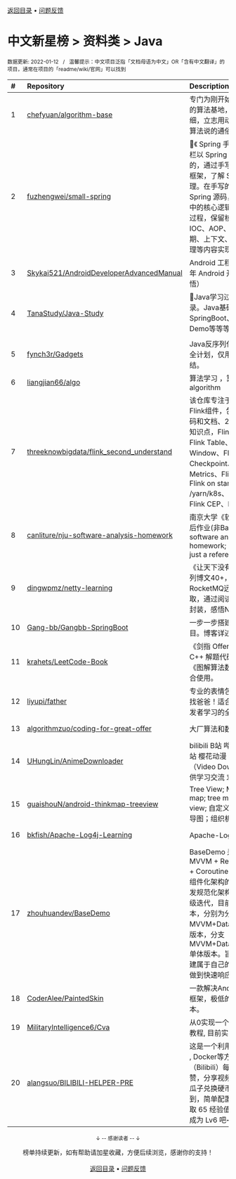 <a href="https://gitee.com/GrowingGit/GitHub-Chinese-Top-Charts#github中文排行榜">返回目录</a> • <a href="/content/docs/feedback.md">问题反馈</a>

# 中文新星榜 > 资料类 > Java
<sub>数据更新: 2022-01-12&nbsp;&nbsp;&nbsp;/&nbsp;&nbsp;&nbsp;温馨提示：中文项目泛指「文档母语为中文」OR「含有中文翻译」的项目，通常在项目的「readme/wiki/官网」可以找到</sub>

|#|Repository|Description|Stars|Updated|Created|
|:-|:-|:-|:-|:-|:-|
|1|[chefyuan/algorithm-base](https://github.com/chefyuan/algorithm-base)|专门为刚开始刷题的同学准备的算法基地，没有最细只有更细，立志用动画将晦涩难懂的算法说的通俗易懂！|9635|2021-11-07|2021-03-17|
|2|[fuzhengwei/small-spring](https://github.com/fuzhengwei/small-spring)|🌱《 Spring 手撸专栏》，本专栏以 Spring 源码学习为目的，通过手写简化版 Spring 框架，了解 Spring 核心原理。在手写的过程中会简化 Spring 源码，摘取整体框架中的核心逻辑，简化代码实现过程，保留核心功能，例如：IOC、AOP、Bean生命周期、上下文、作用域、资源处理等内容实现。|2446|2021-12-15|2021-05-15|
|3|[Skykai521/AndroidDeveloperAdvancedManual](https://github.com/Skykai521/AndroidDeveloperAdvancedManual)|Android 工程师进阶手册（8 年 Android 开发者的成长感悟）|571|2021-11-21|2021-11-04|
|4|[TanaStudy/Java-Study](https://github.com/TanaStudy/Java-Study)|🚀Java学习过程中的的代码记录。Java基础、Spring、SpringBoot、分布式项目、Demo等等等等等👍👍👍。|534|2022-01-11|2021-07-27|
|5|[fynch3r/Gadgets](https://github.com/fynch3r/Gadgets)|Java反序列化漏洞利用链补全计划，仅用于个人归纳总结。|382|2021-12-03|2021-05-11|
|6|[liangjian66/algo](https://github.com/liangjian66/algo)|算法学习 ，算法图书，algorithm|275|2021-12-27|2021-06-30|
|7|[threeknowbigdata/flink_second_understand](https://github.com/threeknowbigdata/flink_second_understand)|该仓库专注于让读者秒懂Flink组件，包含Flink实战代码和文档、200个Flink教程知识点，Flink Datastream、Flink Table、Flink Window、Flink State、Flink Checkpoint、Flink Metrics、Flink Memory、Flink on standalone /yarn/k8s、Flink SQL、Flink CEP、Fli ...|216|2021-12-27|2021-10-23|
|8|[canliture/nju-software-analysis-homework](https://github.com/canliture/nju-software-analysis-homework)|南京大学《软件分析》课程课后作业(非Bamboo)   NJU's software analysis homework; ... Not official, just a reference|173|2021-11-18|2021-10-09|
|9|[dingwpmz/netty-learning](https://github.com/dingwpmz/netty-learning)|《让天下没有难学Netty》系列博文40+，并且对RocketMQ远程通信框架的提取，通过阅读大牛对Netty的封装，感悟Netty编程之美。|167|2021-07-17|2021-02-22|
|10|[Gang-bb/Gangbb-SpringBoot](https://github.com/Gang-bb/Gangbb-SpringBoot)|一步一步搭建SpringBoot项目。博客详述细节|165|2021-12-14|2021-01-21|
|11|[krahets/LeetCode-Book](https://github.com/krahets/LeetCode-Book)|《剑指 Offer》 Python, Java, C++ 解题代码，与 LeetBook《图解算法数据结构》题解配合使用。|161|2021-12-29|2021-12-17|
|12|[liyupi/father](https://github.com/liyupi/father)|专业的表情包网站，搜表情，找爸爸！适合前端、Java 开发者学习的全栈项目|139|2021-12-29|2021-10-20|
|13|[algorithmzuo/coding-for-great-offer](https://github.com/algorithmzuo/coding-for-great-offer)|大厂算法和数据结构刷题班|123|2021-12-28|2021-04-13|
|14|[UHungLin/AnimeDownloader](https://github.com/UHungLin/AnimeDownloader)|bilibili B站 哔哩哔哩 acfun A站 樱花动漫 番剧下载器（Video Downloader）:smiley:​ 仅供学习交流  求 star orz|88|2021-11-22|2021-08-05|
|15|[guaishouN/android-thinkmap-treeview](https://github.com/guaishouN/android-thinkmap-treeview)|Tree View; Mind map; Think map; tree map; custom view; 自定义; 树状图；思维导图；组织机构图；层次图|85|2021-09-15|2021-05-07|
|16|[bkfish/Apache-Log4j-Learning](https://github.com/bkfish/Apache-Log4j-Learning)|Apache-Log4j漏洞复现笔记|83|2021-12-10|2021-12-10|
|17|[zhouhuandev/BaseDemo](https://github.com/zhouhuandev/BaseDemo)|BaseDemo 是Android MVVM + Retrofit + OkHttp + Coroutine 协程 + Room + 组件化架构的Android应用开发规范化架构，通过不断的升级迭代，目前主要分为两个版本，分别为分支 MVVM+Databinding 组件化版本，分支MVVM+Databinding+Single 单体版本。旨在帮助您快速构建属于自己的APP项目架构，做到快速响应上 ...|65|2021-11-26|2021-03-11|
|18|[CoderAlee/PaintedSkin](https://github.com/CoderAlee/PaintedSkin)|一款解决Android App 换肤框架，极低的侵入性与学习成本。|60|2021-10-29|2021-02-16|
|19|[MilitaryIntelligence6/Cva](https://github.com/MilitaryIntelligence6/Cva)|从0实现一个JVM语言Cva及教程, 目前实现编译器;|55|2021-09-01|2021-02-14|
|20|[alangsuo/BILIBILI-HELPER-PRE](https://github.com/alangsuo/BILIBILI-HELPER-PRE)|这是一个利用 Linux Crontab , Docker等方式实现哔哩哔哩（Bilibili）每日任务投币，点赞，分享视频，直播签到，银瓜子兑换硬币，漫画每日签到，简单配置即可每日轻松获取 65 经验值，快来和我一起成为 Lv6 吧~~~~|53|2021-10-08|2021-04-29|

<div align="center">
    <p><sub>↓ -- 感谢读者 -- ↓</sub></p>
    榜单持续更新，如有帮助请加星收藏，方便后续浏览，感谢你的支持！
</div>

<br/>

<div align="center"><a href="https://gitee.com/GrowingGit/GitHub-Chinese-Top-Charts#github中文排行榜">返回目录</a> • <a href="/content/docs/feedback.md">问题反馈</a></div>
